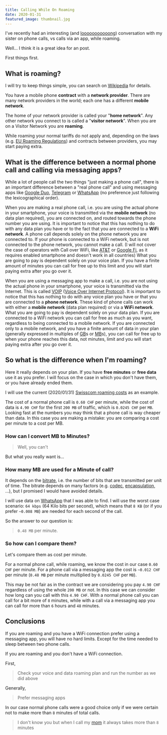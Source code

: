 ```yaml
---
title: Calling While On Roaming
date: 2020-01-31
featured_image: thumbnail.jpg
---
```

I've recently had an interesting (and [looooooooooong][long-joke-url]) conversation with my sister on phone calls, vs calls via an app, while roaming.

Well... I think it is a great idea for an post.

First things first.

## What is roaming?

I will try to keep things simple, you can search on [Wikipedia][roaming-wiki-url] for details.

You have a mobile phone __contract__ with a __network provider__. There are many network providers in the world; each one has a different __mobile network__.

The home of your network provider is called your "__home network__". Any other network you connect to is called a "__visitor network__". When you are on a Visitor Network you are __roaming__.

While roaming your normal tariffs do not apply and, depending on the laws (e.g. [EU Roaming Regulations][eu-roaming-regulations-wiki-url]) and contracts between providers, you may start paying extra.

## What is the difference between a normal phone call and calling via messaging apps?

While a lot of people call the two things "just making a phone call", there is an important difference between a "real phone call" and using messaging apps like [Google Duo][google-duo-url], [Telegram][telegram-url] or [WhatsApp][whatsapp-url] (no preference just following the lexicographical order).

When you are making a real phone call, i.e. you are using the actual phone in your smartphone, your voice is transmitted via the __mobile network__ (no data plan required), you are connected on, and routed towards the phone number you are using.
It is important to notice that this has nothing to do with any data plan you have or to the fact that you are connected to a __WiFi network__. A phone call depends solely on the phone network you are connected to. If your phone is connected to a WiFi network, but is not connected to the phone network, you cannot make a call. (I will not cover the case of operators with Call over WiFi, like [AT&T][at-and-t-wifi-calling-url] or [Google Fi][google-fi-calls-via-wifi-url], as it requires enabled smartphone and doesn't work in all countries)
What you are going to pay is dependent solely on your voice plan. If you have a finite amount of minutes you can call for free up to this limit and you will start paying extra after you go over it.

When you are using a messaging app to make a call, i.e. you are not using the actual phone in your smartphone, your voice is transmitted via the Internet. This is called [VOIP][voip-wiki-url] ([Voice Over Internet Protocol][voip-wiki-url]).
It is important to notice that this has nothing to do with any voice plan you have or that you are connected to a __phone network__. These kind of phone calls can work with either a __mobile network__ (data plan required) or via a __WiFi network__.
What you are going to pay is dependent solely on your data plan. If you are connected to a WiFi network you can call for free as much as you want, regardless to being connected to a mobile network. If you are connected only to a mobile network, and you have a finite amount of data in your plan (generally expressed in multiples of [GB][byte-wiki-url]s or [MB][byte-wiki-url]s), you can call for free up to when your phone reaches this data, not minutes, limit and you will start paying extra after you go over it.

## So what is the difference when I'm roaming?

Here it really depends on your plan. If you have __free minutes__ or __free data__ use it as you prefer. I will focus on the case in which you don't have them, or you have already ended them.

I will use the current (2020/01/31) [Swisscom roaming costs][swisscom-roaming-url] as an example.

The cost of a normal phone call is `0.60 CHF` per minute, while the cost of data is `4.90 CHF` for the first `200 MB` of traffic, which is `0.0245 CHF` per `MB`.
Looking fast at the numbers you may think that a phone call is way cheaper than data. In this case you are making a mistake: you are comparing a cost per minute to a cost per MB.

### How can I convert MB to Minutes?

> Well, you can't

But what you really want is...

### How many MB are used for a Minute of call?

It depends on the [bitrate][bitrate-wiki-url], i.e. the number of bits that are transmitted per unit of time.
The bitrate depends on many factors (e.g. [codec][codec-wiki-url], [encapsulation][encapsulation-wiki-url], ...), but I promised I would have avoided details.

I will use data on [WhatsApp][whatsapp-bitrate-url] that I was able to find.
I will use the worst case scenario: `64 kbps` (64 Kilo bits per second), which means that `8 KB` (or if you prefer `~0.008 MB`) are needed for each second of the call.

So the answer to our question is:

> `0.48 MB` per minute.

### So how can I compare them?

Let's compare them as cost per minute.

For a normal phone call, while roaming, we know the cost in our case `0.60 CHF` per minute.
For a phone call via a messaging app the cost is `~0.012 CHF` per minute (`0.48 MB` per minute multiplied by `0.0245 CHF` per `MB`).

This may be not fair as in the contract we are considering you pay `4.90 CHF` regardless of using the whole `200 MB` or not.
In this case we can consider how long can you call with this `4.90 CHF`.
With a normal phone call you can call for a bit more of `8` minutes, while with a call via a messaging app you can call for more than `6` hours and `48` minutes.

## Conclusions

If you are roaming and you have a WiFi connection prefer using a messaging app, you will have no hard limits. Except for the time needed to sleep between two phone calls.

If you are roaming and you don't have a WiFi connection.

First,

> Check your voice and data roaming plan and run the number as we did above

Generally,

> Prefer messaging apps

In our case normal phone calls were a good choice only if we were certain not to make more than `8` minutes of total calls.

> I don't know you but when I call my [mom][phone-call-joke-url] it always takes more than `8` minutes

[bitrate-wiki-url]: https://en.wikipedia.org/wiki/Bit_rate
[codec-wiki-url]: https://en.wikipedia.org/wiki/Codec
[at-and-t-wifi-calling-url]: https://www.att.com/shop/wireless/features/wifi-calling.html
[byte-wiki-url]:https://en.wikipedia.org/wiki/Byte#Unit_multiples
[encapsulation-wiki-url]:https://en.wikipedia.org/wiki/Encapsulation_(networking)
[eu-roaming-regulations-wiki-url]: https://en.wikipedia.org/wiki/European_Union_roaming_regulations
[google-duo-url]: https://duo.google.com/about/
[google-fi-calls-via-wifi-url]: https://support.google.com/fi/answer/6157793?hl=en
[long-joke-url]: https://giphy.com/gifs/jake-detective-holt-V0PSrSAm7VxPW
[phone-call-joke-url]: https://giphy.com/gifs/cbc-schittscreek-schitts-creek-39jFXjz5MpJUMnqIP4
[roaming-wiki-url]: https://en.wikipedia.org/wiki/Roaming
[swisscom-roaming-url]: https://www.swisscom.ch/en/residential/plans-rates/inone-mobile/roaming.html
[telegram-url]: https://telegram.org/
[voip-wiki-url]:https://en.wikipedia.org/wiki/Voice_over_IP
[whatsapp-url]: https://www.whatsapp.com/
[whatsapp-bitrate-url]: https://www.quora.com/How-much-bandwidth-Kbps-does-a-WhatsApp-call-require
